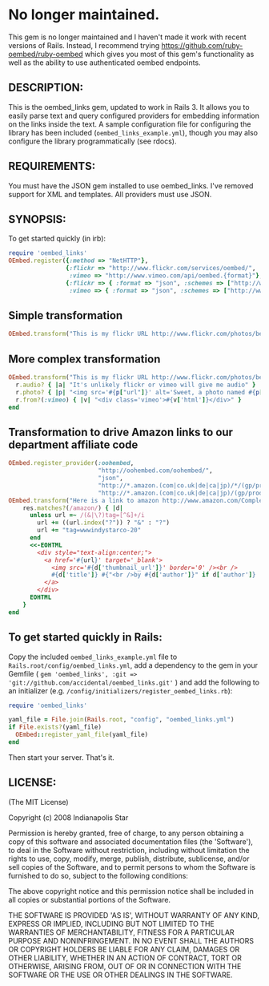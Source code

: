 # No longer maintained.

This gem is no longer maintained and I haven't made it work with recent versions of Rails. Instead, I recommend trying https://github.com/ruby-oembed/ruby-oembed which gives you most of this gem's functionality as well as the ability to use authenticated oembed endpoints.

## DESCRIPTION:

This is the oembed_links gem, updated to work in Rails 3.  It allows you to easily parse text and
query configured providers for embedding information on the links
inside the text. A sample configuration file for configuring the
library has been included (`oembed_links_example.yml`), though you
may also configure the library programmatically (see rdocs).

## REQUIREMENTS:

You must have the JSON gem installed to use oembed_links.
I've removed support for XML and templates. All providers must use JSON.

## SYNOPSIS:

To get started quickly (in irb):

``` ruby
require 'oembed_links'
OEmbed.register({:method => "NetHTTP"},
                {:flickr => "http://www.flickr.com/services/oembed/",
                 :vimeo => "http://www.vimeo.com/api/oembed.{format}"},
                {:flickr => { :format => "json", :schemes => ["http://www.flickr.com/photos/*"]},
                 :vimeo => { :format => "json", :schemes => ["http://www.vimeo.com/*"]}})
```

## Simple transformation
``` ruby
OEmbed.transform("This is my flickr URL http://www.flickr.com/photos/bees/2341623661/ and all I did was show the URL straight to the picture")
```

## More complex transformation
``` ruby
OEmbed.transform("This is my flickr URL http://www.flickr.com/photos/bees/2341623661/ and this is a vimeo URL http://www.vimeo.com/757219 wow neat") do |r, url|
  r.audio? { |a| "It's unlikely flickr or vimeo will give me audio" }
  r.photo? { |p| "<img src='#{p["url"]}' alt='Sweet, a photo named #{p["title"]}' />" }
  r.from?(:vimeo) { |v| "<div class='vimeo'>#{v['html']}</div>" }
end
```

## Transformation to drive Amazon links to our department affiliate code
``` ruby
OEmbed.register_provider(:oohembed,
                         "http://oohembed.com/oohembed/",
                         "json",
                         "http://*.amazon.(com|co.uk|de|ca|jp)/*/(gp/product|o/ASIN|obidos/ASIN|dp)/*",
                         "http://*.amazon.(com|co.uk|de|ca|jp)/(gp/product|o/ASIN|obidos/ASIN|dp)/*")
OEmbed.transform("Here is a link to amazon http://www.amazon.com/Complete-Aubrey-Maturin-Novels/dp/039306011X/ref=pd_bbs_sr_2 wow") do |res, url|
    res.matches?(/amazon/) { |d|
      unless url =~ /(&|\?)tag=[^&]+/i
        url += ((url.index("?")) ? "&" : "?")
        url += "tag=wwwindystarco-20"
      end
      <<-EOHTML
        <div style="text-align:center;">
          <a href='#{url}' target='_blank'>
            <img src='#{d['thumbnail_url']}' border='0' /><br />
            #{d['title']} #{"<br />by #{d['author']}" if d['author']}
          </a>
        </div>
      EOHTML
    }
end
```

## To get started quickly in Rails:

Copy the included `oembed_links_example.yml` file to `Rails.root/config/oembed_links.yml`,
add a dependency to the gem in your Gemfile ( `gem 'oembed_links', :git => 'git://github.com/accidental/oembed_links.git'` )
and add the following to an initializer (e.g. `/config/initializers/register_oembed_links.rb`):

``` ruby
require 'oembed_links'

yaml_file = File.join(Rails.root, "config", "oembed_links.yml")
if File.exists?(yaml_file)
  OEmbed::register_yaml_file(yaml_file)
end
```


Then start your server.  That's it.  


## LICENSE:

(The MIT License)

Copyright (c) 2008 Indianapolis Star

Permission is hereby granted, free of charge, to any person obtaining
a copy of this software and associated documentation files (the
'Software'), to deal in the Software without restriction, including
without limitation the rights to use, copy, modify, merge, publish,
distribute, sublicense, and/or sell copies of the Software, and to
permit persons to whom the Software is furnished to do so, subject to
the following conditions:

The above copyright notice and this permission notice shall be
included in all copies or substantial portions of the Software.

THE SOFTWARE IS PROVIDED 'AS IS', WITHOUT WARRANTY OF ANY KIND,
EXPRESS OR IMPLIED, INCLUDING BUT NOT LIMITED TO THE WARRANTIES OF
MERCHANTABILITY, FITNESS FOR A PARTICULAR PURPOSE AND NONINFRINGEMENT.
IN NO EVENT SHALL THE AUTHORS OR COPYRIGHT HOLDERS BE LIABLE FOR ANY
CLAIM, DAMAGES OR OTHER LIABILITY, WHETHER IN AN ACTION OF CONTRACT,
TORT OR OTHERWISE, ARISING FROM, OUT OF OR IN CONNECTION WITH THE
SOFTWARE OR THE USE OR OTHER DEALINGS IN THE SOFTWARE.
